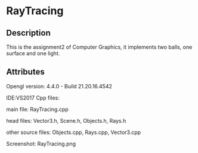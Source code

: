 # RayTracing
## Description
This is the assignment2 of Computer Graphics, it implements two balls, one surface and one light.
## Attributes
Opengl version: 4.4.0 - Build 21.20.16.4542 

IDE:VS2017
Cpp files: 

main file: RayTracing.cpp

head files: Vector3.h, Scene.h, Objects.h, Rays.h

other source files: Objects.cpp, Rays.cpp, Vector3.cpp 

Screenshot: RayTracing.png
